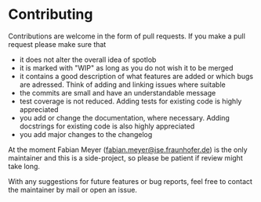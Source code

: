 # Contributing

Contributions are welcome in the form of pull requests.
If you make a pull request please make sure that

* it does not alter the overall idea of spotlob
* it is marked with "WIP" as long as you do not wish it to be merged
* it contains a good description of what features are added or which bugs are adressed.
Think of adding and linking issues where suitable
* the commits are small and have an understandable message
* test coverage is not reduced. Adding tests for existing code is highly appreciated
* you add or change the documentation, where necessary. Adding docstrings for existing code
 is also highly appreciated
* you add major changes to the changelog

At the moment Fabian Meyer (fabian.meyer@ise.fraunhofer.de) is the only maintainer
and this is a side-project, so please be patient if review might take long.

With any suggestions for future features or bug reports, feel free to contact the maintainer
by mail or open an issue.